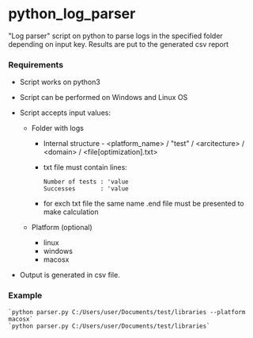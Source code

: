 # python_log_parser
"Log parser" script on python to parse logs in the specified folder depending on input key. Results are put to the generated csv report

### Requirements
- Script works on python3
- Script can be performed on Windows and Linux OS

- Script accepts input values:
    - Folder with logs 
        - Internal structure - <platform_name> / "test" / \<arcitecture> / \<domain> / <file\[optimization\].txt>
        - txt file must contain lines: 

            `Number of tests : 'value`                                                      
            `Successes       : 'value`
        - for exch txt file the same name .end file must be presented to make calculation

    - Platform (optional) 
        - linux
        - windows
        - macosx

- Output is generated in csv file. 

### Example 
    `python parser.py C:/Users/user/Documents/test/libraries --platform macosx`
    `python parser.py C:/Users/user/Documents/test/libraries`



